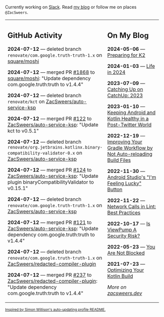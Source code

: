 Currently working on [Slack](https://slack.com/). Read [my blog](https://zacsweers.dev/) or follow me on places `@ZacSweers`.

<table><tr><td valign="top" width="60%">

## GitHub Activity
<!-- githubActivity starts -->
**2024-07-12** — deleted branch `renovate/com.google.truth-truth-1.x` on [square/moshi](https://github.com/square/moshi)

**2024-07-12** — merged PR [#1868](https://github.com/square/moshi/pull/1868) to [square/moshi](https://github.com/square/moshi): "Update dependency com.google.truth:truth to v1.4.4"

**2024-07-12** — deleted branch `renovate/kct` on [ZacSweers/auto-service-ksp](https://github.com/ZacSweers/auto-service-ksp)

**2024-07-12** — merged PR [#122](https://github.com/ZacSweers/auto-service-ksp/pull/122) to [ZacSweers/auto-service-ksp](https://github.com/ZacSweers/auto-service-ksp): "Update kct to v0.5.1"

**2024-07-12** — deleted branch `renovate/org.jetbrains.kotlinx.binary-compatibility-validator-0.x` on [ZacSweers/auto-service-ksp](https://github.com/ZacSweers/auto-service-ksp)

**2024-07-12** — merged PR [#124](https://github.com/ZacSweers/auto-service-ksp/pull/124) to [ZacSweers/auto-service-ksp](https://github.com/ZacSweers/auto-service-ksp): "Update plugin binaryCompatibilityValidator to v0.15.1"

**2024-07-12** — deleted branch `renovate/com.google.truth-truth-1.x` on [ZacSweers/auto-service-ksp](https://github.com/ZacSweers/auto-service-ksp)

**2024-07-12** — merged PR [#121](https://github.com/ZacSweers/auto-service-ksp/pull/121) to [ZacSweers/auto-service-ksp](https://github.com/ZacSweers/auto-service-ksp): "Update dependency com.google.truth:truth to v1.4.4"

**2024-07-12** — deleted branch `renovate/com.google.truth-truth-1.x` on [ZacSweers/redacted-compiler-plugin](https://github.com/ZacSweers/redacted-compiler-plugin)

**2024-07-12** — merged PR [#237](https://github.com/ZacSweers/redacted-compiler-plugin/pull/237) to [ZacSweers/redacted-compiler-plugin](https://github.com/ZacSweers/redacted-compiler-plugin): "Update dependency com.google.truth:truth to v1.4.4"
<!-- githubActivity ends -->
</td><td valign="top" width="40%">

## On My Blog
<!-- blog starts -->
**2024-05-06** — [Preparing for K2](https://www.zacsweers.dev/preparing-for-k2/)

**2024-01-03** — [Life in 2024](https://www.zacsweers.dev/life-in-2024/)

**2023-07-09** — [Catching Up on CatchUp: 2023](https://www.zacsweers.dev/catching-up-on-catchup-2023/)

**2023-01-10** — [Keeping Android and Kotlin Healthy in a Post-Twitter World](https://www.zacsweers.dev/keeping-android-healthy/)

**2022-12-19** — [Improving Your Gradle Workflow by Not Auto-reloading Build Files](https://www.zacsweers.dev/improving-your-workflow-by-not-auto-reloading-build-files/)

**2022-11-30** — [Android Studio's "I'm Feeling Lucky" Button](https://www.zacsweers.dev/android-studios-im-feeling-lucky-button/)

**2022-11-22** — [Network Calls in Lint: Best Practices](https://www.zacsweers.dev/network-calls-in-lint-best-practices/)

**2022-10-17** — [Is ViewPump A Security Risk?](https://www.zacsweers.dev/is-viewpump-a-security-risk/)

**2022-05-23** — [You Are Not Blocked](https://www.zacsweers.dev/you-are-not-blocked/)

**2021-07-23** — [Optimizing Your Kotlin Build](https://www.zacsweers.dev/optimizing-your-kotlin-build/)
<!-- blog ends -->
_More on [zacsweers.dev](https://zacsweers.dev/)_
</td></tr></table>

<sub><a href="https://simonwillison.net/2020/Jul/10/self-updating-profile-readme/">Inspired by Simon Willison's auto-updating profile README.</a></sub>